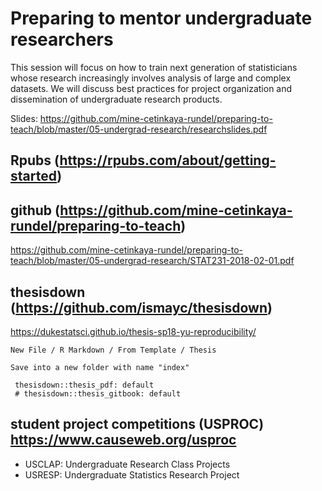 # Preparing to mentor undergraduate researchers 

This session will focus on how to train next generation of statisticians whose research increasingly involves analysis of large and complex datasets. We will discuss best practices for project organization and dissemination of undergraduate research products.

Slides: https://github.com/mine-cetinkaya-rundel/preparing-to-teach/blob/master/05-undergrad-research/researchslides.pdf

## Rpubs (https://rpubs.com/about/getting-started)

## github (https://github.com/mine-cetinkaya-rundel/preparing-to-teach)

https://github.com/mine-cetinkaya-rundel/preparing-to-teach/blob/master/05-undergrad-research/STAT231-2018-02-01.pdf

## thesisdown (https://github.com/ismayc/thesisdown)

https://dukestatsci.github.io/thesis-sp18-yu-reproducibility/


```
New File / R Markdown / From Template / Thesis 

Save into a new folder with name "index"

 thesisdown::thesis_pdf: default
 # thesisdown::thesis_gitbook: default
```



## student project competitions (USPROC) https://www.causeweb.org/usproc

- USCLAP: Undergraduate Research Class Projects
- USRESP: Undergraduate Statistics Research Project

